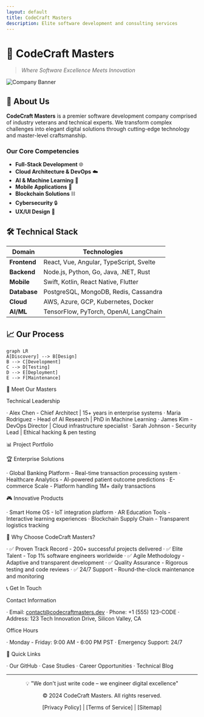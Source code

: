 ```yaml
---
layout: default
title: CodeCraft Masters
description: Elite software development and consulting services
---
```


# 🚀 CodeCraft Masters

> *Where Software Excellence Meets Innovation*

![Company Banner](https://via.placeholder.com/800x200/2c3e50/ffffff?text=CodeCraft+Masters)

## 🎯 About Us

**CodeCraft Masters** is a premier software development company comprised of industry veterans and technical experts. We transform complex challenges into elegant digital solutions through cutting-edge technology and master-level craftsmanship.

### Our Core Competencies
- **Full-Stack Development** 🌐
- **Cloud Architecture & DevOps** ☁️
- **AI & Machine Learning** 🤖
- **Mobile Applications** 📱
- **Blockchain Solutions** ⛓️
- **Cybersecurity** 🔒
- **UX/UI Design** 🎨

## 🛠️ Technical Stack

| Domain | Technologies |
|--------|--------------|
| **Frontend** | React, Vue, Angular, TypeScript, Svelte |
| **Backend** | Node.js, Python, Go, Java, .NET, Rust |
| **Mobile** | Swift, Kotlin, React Native, Flutter |
| **Database** | PostgreSQL, MongoDB, Redis, Cassandra |
| **Cloud** | AWS, Azure, GCP, Kubernetes, Docker |
| **AI/ML** | TensorFlow, PyTorch, OpenAI, LangChain |

## 📈 Our Process

```mermaid
graph LR
A[Discovery] --> B[Design]
B --> C[Development]
C --> D[Testing]
D --> E[Deployment]
E --> F[Maintenance]
```

👥 Meet Our Masters

Technical Leadership

· Alex Chen - Chief Architect | 15+ years in enterprise systems
· Maria Rodriguez - Head of AI Research | PhD in Machine Learning
· James Kim - DevOps Director | Cloud infrastructure specialist
· Sarah Johnson - Security Lead | Ethical hacking & pen testing

📊 Project Portfolio

🏆 Enterprise Solutions

· Global Banking Platform - Real-time transaction processing system
· Healthcare Analytics - AI-powered patient outcome predictions
· E-commerce Scale - Platform handling 1M+ daily transactions

🎮 Innovative Products

· Smart Home OS - IoT integration platform
· AR Education Tools - Interactive learning experiences
· Blockchain Supply Chain - Transparent logistics tracking

🏢 Why Choose CodeCraft Masters?

· ✅ Proven Track Record - 200+ successful projects delivered
· ✅ Elite Talent - Top 1% software engineers worldwide
· ✅ Agile Methodology - Adaptive and transparent development
· ✅ Quality Assurance - Rigorous testing and code reviews
· ✅ 24/7 Support - Round-the-clock maintenance and monitoring

📞 Get In Touch

Contact Information

· Email: contact@codecraftmasters.dev
· Phone: +1 (555) 123-CODE
· Address: 123 Tech Innovation Drive, Silicon Valley, CA

Office Hours

· Monday - Friday: 9:00 AM - 6:00 PM PST
· Emergency Support: 24/7

🔗 Quick Links

· Our GitHub
· Case Studies
· Career Opportunities
· Technical Blog

---

<div align="center">

💡 "We don't just write code – we engineer digital excellence"

© 2024 CodeCraft Masters. All rights reserved.

[Privacy Policy] | [Terms of Service] | [Sitemap]

</div>